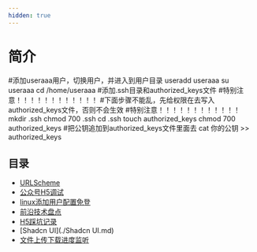 ```yaml
---
hidden: true
---
```

# 简介

#添加useraaa用户，切换用户，并进入到用户目录
useradd useraaa
su useraaa
cd /home/useraaa
#添加.ssh目录和authorized_keys文件
#特别注意！！！！！！！！！！！！
#下面步骤不能乱，先给权限在去写入authorized_keys文件，否则不会生效
#特别注意！！！！！！！！！！！！
mkdir .ssh
chmod 700 .ssh
cd .ssh
touch authorized_keys
chmod 700 authorized_keys
#把公钥追加到authorized_keys文件里面去
cat 你的公钥 >> authorized_keys


## 目录
* [URLScheme](./URLScheme.md)
* [公众号H5调试](./公众号H5调试.md)
* [linux添加用户配置免登](./添加用户配置免登.md)
* [前沿技术盘点](./前沿技术盘点.md)
* [H5踩坑记录](./H5踩坑记录.md)
* [Shadcn UI](./Shadcn UI.md)
* [文件上传下载进度监听](./文件上传下载进度监听.md)

